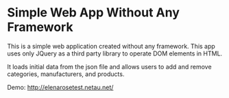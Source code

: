 # Simple Web App Without Any Framework

This is a simple web application created without any framework. This app uses only JQuery as a third party library to operate DOM elements in HTML.

It loads initial data from the json file and allows users to add and remove categories, manufacturers, and products.

Demo: http://elenarosetest.netau.net/
